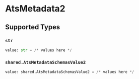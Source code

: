 # AtsMetadata2


## Supported Types

### `str`

```python
value: str = /* values here */
```

### `shared.AtsMetadataSchemasValue2`

```python
value: shared.AtsMetadataSchemasValue2 = /* values here */
```

